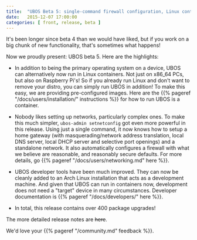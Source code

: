 ```yaml
---
title:  "UBOS Beta 5: single-command firewall configuration, Linux containers etc."
date:   2015-12-07 17:00:00
categories: [ front, release, beta ]
---
```


It's been longer since beta 4 than we would have liked, but if you work on a big chunk of
new functionality, that's sometimes what happens!

Now we proudly present: UBOS beta 5. Here are the highlights:

* In addition to being the primary operating system on a device, UBOS can alternatively now
  run in Linux containers. Not just on x86_64 PCs, but also on Raspberry Pi's!
  So if you already run Linux and don't want to remove your distro, you can
  simply run UBOS in addition! To make this easy, we are providing pre-configured images.
  Here are the {{% pageref "/docs/users/installation/" instructions %}} for how
  to run UBOS is a container.

* Nobody likes setting up networks, particularly complex ones. To make this much simpler,
  ``ubos-admin setnetconfig`` got even more powerful in this release. Using just a
  single command, it now knows how to setup a home gateway (with masquerading/network
  address translation, local DNS server, local DHCP server and selective port openings)
  and a standalone network. It also automatically configures a firewall with what we
  believe are reasonable, and reasonably secure defaults. For more details, go
  {{% pageref "/docs/users/networking.md" here %}}.

* UBOS developer tools have been much improved. They can now be cleanly added to an
  Arch Linux installation that acts as a development machine. And given that UBOS can run
  in containers now, development does not need a "target" device in many circumstances.
  Developer documentation is {{% pageref "/docs/developers/" here %}}.

* In total, this release contains over 400 package upgrades!

The more detailed release notes are ~~here~~.

We'd love your {{% pageref "/community.md" feedback %}}.

